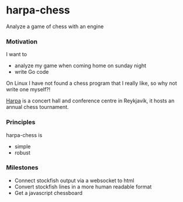 # harpa-chess
Analyze a game of chess with an engine

### Motivation
I want to

* analyze my game when coming home on sunday night
* write Go code

On Linux I have not found a chess program that I really like, so why not write one myself?!

[Harpa](http://harpa.is "Harpa") is a concert hall and conference centre in Reykjavík, it hosts an annual chess tournament.

### Principles
harpa-chess is

* simple
* robust

### Milestones

* Connect stockfish output via a websocket to html
* Convert stockfish lines in a more human readable format
* Get a javascript chessboard
